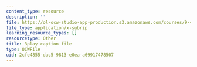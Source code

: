 ```yaml
---
content_type: resource
description: ''
file: https://ol-ocw-studio-app-production.s3.amazonaws.com/courses/9-40-introduction-to-neural-computation-spring-2018/2cfe4855dac59813e0eaa69917478507_fCqt07IXUPI.srt
file_type: application/x-subrip
learning_resource_types: []
resourcetype: Other
title: 3play caption file
type: OCWFile
uid: 2cfe4855-dac5-9813-e0ea-a69917478507
---
```

